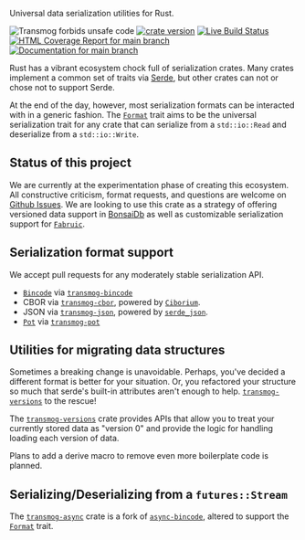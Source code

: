 Universal data serialization utilities for Rust.

![Transmog forbids unsafe code](https://img.shields.io/badge/unsafe-forbid-success)
[![crate version](https://img.shields.io/crates/v/transmog.svg)](https://crates.io/crates/transmog)
[![Live Build Status](https://img.shields.io/github/workflow/status/khonsulabs/transmog/Tests/main)](https://github.com/khonsulabs/transmog/actions?query=workflow:Tests)
[![HTML Coverage Report for `main` branch](https://khonsulabs.github.io/transmog/coverage/badge.svg)](https://khonsulabs.github.io/transmog/coverage/)
[![Documentation for `main` branch](https://img.shields.io/badge/docs-main-informational)](https://khonsulabs.github.io/transmog/main/transmog/)

Rust has a vibrant ecosystem chock full of serialization crates. Many crates
implement a common set of traits via [Serde](https://serde.rs), but other crates
can not or chose not to support Serde.

At the end of the day, however, most serialization formats can be interacted
with in a generic fashion. The [`Format`][format] trait aims to be the universal
serialization trait for any crate that can serialize from a `std::io::Read` and
deserialize from a `std::io::Write`.

## Status of this project

We are currently at the experimentation phase of creating this ecosystem. All
constructive criticism, format requests, and questions are welcome on [Github
Issues](https://github.com/khonsulabs/transmog/issues/new). We are looking to
use this crate as a strategy of offering versioned data support in
[BonsaiDb](https://github.com/khonsulabs/bonsaidb) as well as customizable
serialization support for [`Fabruic`](https://github.com/khonsulabs/fabruic).

## Serialization format support

We accept pull requests for any moderately stable serialization API.

- [`Bincode`](https://crates.io/crates/bincode) via [`transmog-bincode`][transmog-bincode]
- CBOR via [`transmog-cbor`][transmog-cbor], powered by
  [`Ciborium`](https://crates.io/crates/ciborium).
- JSON via [`transmog-json`][transmog-json], powered by
  [`serde_json`](https://crates.io/crates/serde_json).
- [`Pot`](https://crates.io/crates/pot) via [`transmog-pot`][transmog-pot]

## Utilities for migrating data structures

Sometimes a breaking change is unavoidable. Perhaps, you've decided a different
format is better for your situation. Or, you refactored your structure so much
that serde's built-in attributes aren't enough to help.
[`transmog-versions`][transmog-versions] to the rescue!

The [`transmog-versions`][transmog-versions] crate provides APIs that allow you
to treat your currently stored data as "version 0" and provide the logic for
handling loading each version of data.

Plans to add a derive macro to remove even more boilerplate code is planned.

## Serializing/Deserializing from a `futures::Stream`

The [`transmog-async`][transmog-async] crate is a fork of
[`async-bincode`](https://crates.io/crates/async-bincde), altered to support the
[`Format`][format] trait.

[format]: crate::Format
[transmog-async]: https://crates.io/crates/transmog-async
[transmog-bincode]: https://crates.io/crates/transmog-bincode
[transmog-cbor]: https://crates.io/crates/transmog-cbor
[transmog-json]: https://crates.io/crates/transmog-json
[transmog-pot]: https://crates.io/crates/transmog-pot
[transmog-versions]: https://crates.io/crates/transmog-versions
